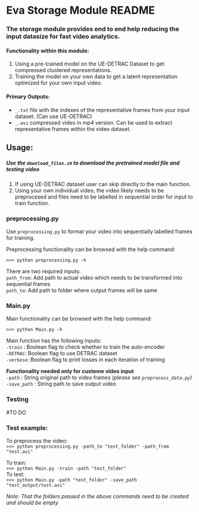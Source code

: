 

# Eva Storage Module README

### The storage module provides end to end help reducing the input datasize for fast video analytics.


#### Functionality within this module:
1. Using a pre-trained model on the UE-DETRAC Dataset to get compressed clustered representations.
2. Training the model on your own data to get a latent representation optimized for your own input video.


#### Primary Outputs:
- `_.txt` file with the indexes of the representative frames from your input dataset. (Can use UE-DETRAC)
- `_.avi` compressed video in mp4 version. Can be used to extract representative frames within the video dataset.


## Usage:

##### Use the `download_files.sh` to download the pretrained model file and testing video


1. If using UE-DETRAC dataset user can skip directly to the main function.
2. Using your own individual video, the video likely needs to be preprocesed and files need to be labelled in sequential order for input to train function.

### preprocessing.py
Use `preprocessing.py` to format your video into sequentially labelled frames for training.

Preprocessing functionality can be browsed with the help command:

`>>> python preprocessing.py -h`


There are two required inputs:<br/>
`path_from`: Add path to actual video which needs to be transformed into sequential frames<br/>
`path_to`: Add path to folder where output frames will be same


### Main.py

Main functionality can be browsed with the help command:

`>>> python Main.py -h`


Main function has the following inputs:<br/>
`-train` : Boolean flag to check whether to train the auto-encoder  <br/>
`-DETRAC`: Boolean flag to use DETRAC dataset<br/>
`-verbose`: Boolean flag to print losses in each iteration of training <br/>

**Functionality needed only for custome video input**<br/>
`-path` : String original path to video frames *(please see `preprocess_data.py`)*<br/>
`-save_path` : String path to save output video

### Testing
#TO DO 

### Test example:
To preprocess the video: <br/>
`>>> python preprocessing.py -path_to "test_folder" -path_from "test.avi"` <br/>

To train: <br/>
`>>> python Main.py -train -path "test_folder"`<br/>
To test:<br/>
`>>> python Main.py -path "test_folder" -save_path "test_output/test.avi"`

*Note: That the folders passed in the above commands need to be created and should be empty*



